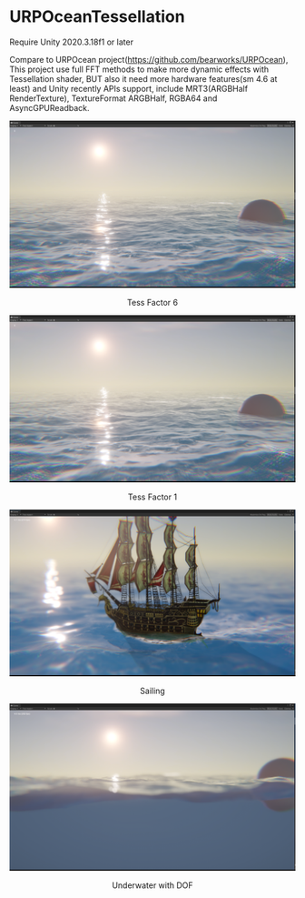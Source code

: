 # URPOceanTessellation

Require Unity 2020.3.18f1 or later

Compare to URPOcean project(https://github.com/bearworks/URPOcean),
This project use full FFT methods to make more dynamic effects with Tessellation shader, BUT also it need more hardware features(sm 4.6 at least) and 
Unity recently APIs support, include MRT3(ARGBHalf RenderTexture), TextureFormat ARGBHalf, RGBA64 and AsyncGPUReadback.


![](./Image/URPOcean.png)
<p align="center">Tess Factor 6</p>

![](./Image/URPOcean1.png)
<p align="center">Tess Factor 1</p>

![](./Image/URPOcean2.png)
<p align="center">Sailing</p>

![](./Image/URPOcean3.png)
<p align="center">Underwater with DOF</p>
